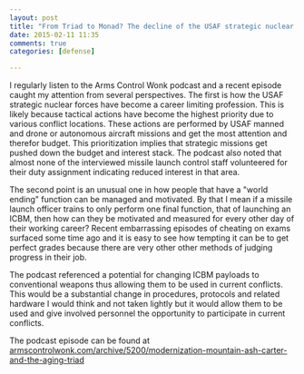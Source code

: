 ```yaml
---
layout: post
title: "From Triad to Monad? The decline of the USAF strategic nuclear force and unusual management situations"
date: 2015-02-11 11:35
comments: true
categories: [defense]

---
```

I regularly listen to the Arms Control Wonk podcast and a recent episode caught my attention from several perspectives.
The first is how the USAF strategic nuclear forces have become a career limiting profession.
This is likely because tactical actions have become the highest priority due to various conflict locations.
These actions are performed by USAF manned and drone or autonomous aircraft missions and get the most attention and therefor budget.
This prioritization implies that strategic missions get pushed down the budget and interest stack.
The podcast also noted that almost none of the interviewed missile launch control staff volunteered for their duty assignment indicating reduced interest in that area.

The second point is an unusual one in how people that have a "world ending" function can be managed and motivated.
By that I mean if a missile launch officer trains to only perform one final function, that of launching an ICBM, then how can they be motivated and measured for every other day of their working career?
Recent embarrassing episodes of cheating on exams surfaced some time ago and it is easy to see how tempting it can be to get perfect grades because there are very other other methods of judging progress in their job.

The podcast referenced a potential for changing ICBM payloads to conventional weapons thus allowing them to be used in current conflicts.
This would be a substantial change in procedures, protocols and related hardware I would think and not taken lightly but it would allow them to be used and give involved personnel the opportunity to participate in current conflicts.

The podcast episode can be found at [armscontrolwonk.com/archive/5200/modernization-mountain-ash-carter-and-the-aging-triad](http://armscontrolwonk.com/archive/5200/modernization-mountain-ash-carter-and-the-aging-triad)